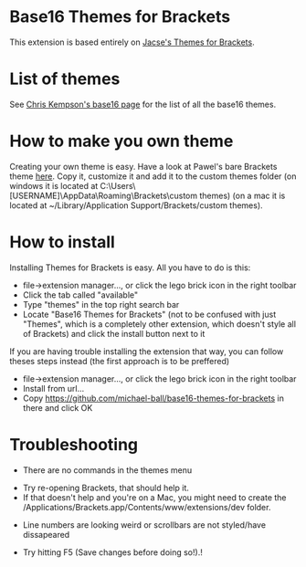 Base16 Themes for Brackets
==================
This extension is based entirely on [Jacse's Themes for Brackets](https://github.com/Jacse/themes-for-brackets).

List of themes
==================
See [Chris Kempson's base16 page](https://github.com/chriskempson/base16) for the list of all the base16 themes.

How to make you own theme
==================
Creating your own theme is easy.
Have a look at Pawel's bare Brackets theme [here](https://github.com/trimek/BearTheme/blob/master/BearTheme.css).
Copy it, customize it and add it to the custom themes folder (on windows it is located at C:\Users\\[USERNAME]\AppData\Roaming\Brackets\custom themes) (on a mac it is located at ~/Library/Application Support/Brackets/custom themes).


How to install
==================
Installing Themes for Brackets is easy. All you have to do is this:
* file->extension manager..., or click the lego brick icon in the right toolbar
* Click the tab called "available"
* Type "themes" in the top right search bar
* Locate "Base16 Themes for Brackets" (not to be confused with just "Themes", which is a completely other extension, which doesn't style all of Brackets) and click the install button next to it

If you are having trouble installing the extension that way, you can follow theses steps instead (the first approach is to be preffered)
* file->extension manager..., or click the lego brick icon in the right toolbar
* Install from url...
* Copy https://github.com/michael-ball/base16-themes-for-brackets in there and click OK

Troubleshooting
==================
* There are no commands in the themes menu
 - Try re-opening Brackets, that should help it.
 - If that doesn't help and you're on a Mac, you might need to create the /Applications/Brackets.app/Contents/www/extensions/dev folder.
* Line numbers are looking weird or scrollbars are not styled/have dissapeared
 - Try hitting F5 (Save changes before doing so!).!

